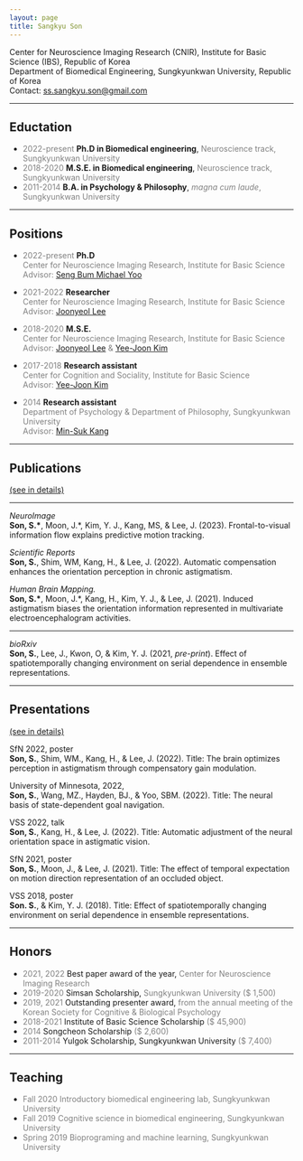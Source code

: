 ```yaml
---
layout: page
title: Sangkyu Son
---
```

Center for Neuroscience Imaging Research (CNIR), Institute for Basic Science (IBS), Republic of Korea <br>
Department of Biomedical Engineering, Sungkyunkwan University, Republic of Korea<br>
Contact: <ss.sangkyu.son@gmail.com>

***
## Eductation
-  <span style="color:gray">2022-present</span> **Ph.D in Biomedical engineering**, <span style="color:gray">Neuroscience track, Sungkyunkwan University</span>
-  <span style="color:gray">2018-2020</span> **M.S.E. in Biomedical engineering**, <span style="color:gray">Neuroscience track, Sungkyunkwan University</span>
-  <span style="color:gray">2011-2014</span> **B.A. in Psychology & Philosophy**, <span style="color:gray">*magna cum laude*, Sungkyunkwan University</span>
***
## Positions
- <span style="color:gray">2022-present</span> **Ph.D** <br> 
<span style="color:gray">Center for Neuroscience Imaging Research, Institute for Basic Science</span><br>
<span style="color:gray">Advisor: [Seng Bum Michael Yoo](https://myoolab.com/)</span>

- <span style="color:gray">2021-2022</span> **Researcher** <br> 
<span style="color:gray">Center for Neuroscience Imaging Research, Institute for Basic Science</span><br>
<span style="color:gray">Advisor: [Joonyeol Lee](https://semoconlab.com/)</span>

- <span style="color:gray">2018-2020</span> **M.S.E.**<br> 
<span style="color:gray">Center for Neuroscience Imaging Research, Institute for Basic Science</span> <br> 
<span style="color:gray">Advisor: [Joonyeol Lee](https://semoconlab.com/) & [Yee-Joon Kim](https://centers.ibs.re.kr/html/glia_en/people/people_0203.html)</span>

- <span style="color:gray">2017-2018</span> **Research assistant** <br> 
<span style="color:gray">Center for Cognition and Sociality, Institute for Basic Science</span> <br> 
<span style="color:gray">Advisor: [Yee-Joon Kim](https://centers.ibs.re.kr/html/glia_en/people/people_0203.html)</span>

- <span style="color:gray">2014</span> **Research assistant** <br> 
<span style="color:gray">Department of Psychology & Department of Philosophy, Sungkyunkwan University</span> <br> 
<span style="color:gray">Advisor: [Min-Suk Kang](https://sites.google.com/view/vcnlskku/vcnl-lab)</span>

***

## Publications 
[(see in details)](./Publications.md)

***

*NeuroImage* <br>
**Son, S.\***, Moon, J.\*, Kim, Y. J., Kang, MS, & Lee, J. (2023). Frontal-to-visual information flow explains predictive motion tracking. <br>

*Scientific Reports* <br>
**Son, S.**, Shim, WM, Kang, H., & Lee, J. (2022). Automatic compensation enhances the orientation perception in chronic astigmatism. <br>

*Human Brain Mapping.* <br>
**Son, S.\***, Moon, J.\*, Kang, H., Kim, Y. J., & Lee, J. (2021). Induced astigmatism biases the orientation information represented in multivariate electroencephalogram activities. <br>

***

*bioRxiv* <br>
**Son, S.**, Lee, J., Kwon, O, & Kim, Y. J. (2021, *pre-print*). Effect of spatiotemporally changing environment on serial dependence in ensemble representations. <br>

***

## Presentations 
[(see in details)](./Presentations.md)

SfN 2022, poster <br>
**Son, S.**, Shim, WM., Kang, H., & Lee, J. (2022). Title: The brain optimizes perception in astigmatism through compensatory gain modulation. <br>

University of Minnesota, 2022, <br>
**Son, S.**, Wang, MZ., Hayden, BJ., & Yoo, SBM. (2022). Title: The neural basis of state-dependent goal navigation. <br>

VSS 2022, talk <br>
**Son, S.**, Kang, H., & Lee, J. (2022). Title: Automatic adjustment of the neural orientation space in astigmatic vision. <br>

SfN 2021, poster <br>
**Son, S.**, Moon, J., & Lee, J. (2021). Title: The effect of temporal expectation on motion direction representation of an occluded object. <br>

VSS 2018, poster <br>
**Son. S.**, & Kim, Y. J. (2018). Title: Effect of spatiotemporally changing environment on serial dependence in ensemble representations. <br>

***

## Honors
- <span style="color:gray"> 2021, 2022 </span>	Best paper award of the year, <span style="color:gray">Center for Neuroscience Imaging Research </span>
- <span style="color:gray">2019-2020</span>	Simsan Scholarship, <span style="color:gray">Sungkyunkwan University ($ 1,500) </span>
- <span style="color:gray">2019, 2021</span>	Outstanding presenter award, <span style="color:gray">from the annual meeting of the Korean Society for Cognitive & Biological Psychology </span>
- <span style="color:gray">2018-2021</span>	Institute of Basic Science Scholarship <span style="color:gray">($ 45,900) </span>
- <span style="color:gray">2014</span>	Songcheon Scholarship <span style="color:gray">($ 2,600) </span>
- <span style="color:gray">2011-2014 </span>	Yulgok Scholarship, Sungkyunkwan University <span style="color:gray">($ 7,400) </span>

***

## Teaching
- <span style="color:gray">Fall 2020	Introductory biomedical engineering lab, Sungkyunkwan University</span>
- <span style="color:gray">Fall 2019	Cognitive science in biomedical engineering, Sungkyunkwan University</span>
- <span style="color:gray">Spring 2019	Bioprograming and machine learning, Sungkyunkwan University </span>
